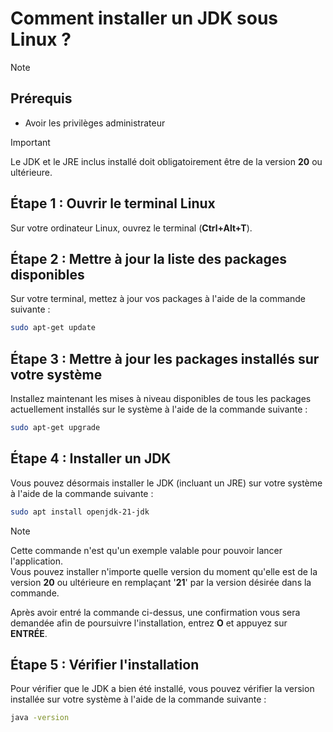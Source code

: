 # Comment installer un JDK sous Linux ?

> [!NOTE]
> ## Prérequis
> - Avoir les privilèges administrateur

> [!IMPORTANT]
> Le JDK et le JRE inclus installé doit obligatoirement être de la version **20** ou ultérieure.

## Étape 1 : Ouvrir le terminal Linux
Sur votre ordinateur Linux, ouvrez le terminal (**Ctrl+Alt+T**).

## Étape 2 : Mettre à jour la liste des packages disponibles
Sur votre terminal, mettez à jour vos packages à l'aide de la commande suivante :

```bash
sudo apt-get update
```

## Étape 3 : Mettre à jour les packages installés sur votre système
Installez maintenant les mises à niveau disponibles de tous les packages actuellement installés sur le système à l'aide de la commande suivante :

```bash
sudo apt-get upgrade
```

## Étape 4 : Installer un JDK
Vous pouvez désormais installer le JDK (incluant un JRE) sur votre système à l'aide de la commande suivante :

```bash
sudo apt install openjdk-21-jdk
```

> [!NOTE]
> Cette commande n'est qu'un exemple valable pour pouvoir lancer l'application.<br>
> Vous pouvez installer n'importe quelle version du moment qu'elle est de la version **20** ou ultérieure en remplaçant '**21**' par la version désirée dans la commande.

Après avoir entré la commande ci-dessus, une confirmation vous sera demandée afin de poursuivre l'installation, entrez **O** et appuyez sur **ENTRÉE**.

## Étape 5 : Vérifier l'installation

Pour vérifier que le JDK a bien été installé, vous pouvez vérifier la version installée sur votre système à l'aide de la commande suivante :

```bash
java -version
```
